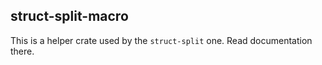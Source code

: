 ## struct-split-macro
This is a helper crate used by the `struct-split` one. Read documentation there.
